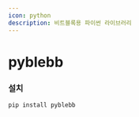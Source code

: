 ```yaml
---
icon: python
description: 비트블록용 파이썬 라이브러리
---
```


# pyblebb



### 설치

```powershell
pip install pyblebb
```






